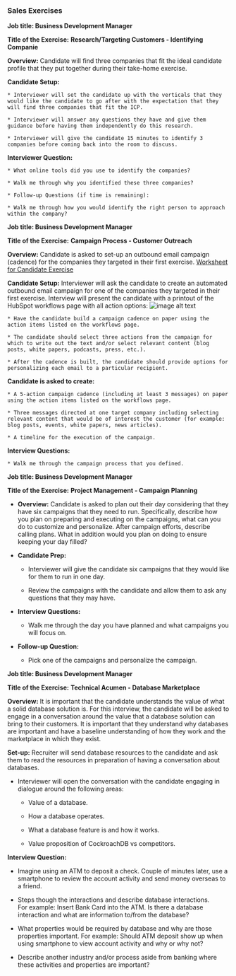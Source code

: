 ### Sales Exercises

**Job title: Business Development Manager**

**Title of the Exercise:** **Research/Targeting Customers - Identifying Companie**

**Overview:** Candidate will find three companies that fit the ideal candidate profile that they put together during their take-home exercise. 

**Candidate Setup:**

    * Interviewer will set the candidate up with the verticals that they would like the candidate to go after with the expectation that they will find three companies that fit the ICP. 

    * Interviewer will answer any questions they have and give them guidance before having them independently do this research.

    * Interviewer will give the candidate 15 minutes to identify 3 companies before coming back into the room to discuss.  

**Interviewer Question:**

    * What online tools did you use to identify the companies?

    * Walk me through why you identified these three companies?

    * Follow-up Questions (if time is remaining):

    * Walk me through how you would identify the right person to approach within the company?

**Job title: Business Development Manager**

**Title of the Exercise:** **Campaign Process - Customer Outreach**

**Overview:** Candidate is asked to set-up an outbound email campaign (cadence) for the companies they targeted in their first exercise. [Worksheet for Candidate Exercise](https://docs.google.com/a/cockroachlabs.com/document/d/10SJtP7leugjGnxZeaZjrJOOM-8A_OL13wodY1yC9eLQ/edit?usp=sharing)

**Candidate Setup:** Interviewer will ask the candidate to create an automated outbound email campaign for one of the companies they targeted in their first exercise. Interview will present the candidate with a printout of the HubSpot workflows page with all action options: ![image alt text](image_1.png)

    * Have the candidate build a campaign cadence on paper using the action items listed on the workflows page.

    * The candidate should select three actions from the campaign for which to write out the text and/or select relevant content (blog posts, white papers, podcasts, press, etc.).

    * After the cadence is built, the candidate should provide options for personalizing each email to a particular recipient.

**Candidate is asked to create:**

    * A 5-action campaign cadence (including at least 3 messages) on paper using the action items listed on the workflows page.

    * Three messages directed at one target company including selecting relevant content that would be of interest the customer (for example: blog posts, events, white papers, news articles).

    * A timeline for the execution of the campaign.

**Interview Questions:**

    * Walk me through the campaign process that you defined.

**Job title: Business Development Manager**

**Title of the Exercise:** **Project Management - Campaign Planning**

- **Overview:** Candidate is asked to plan out their day considering that they have six campaigns that they need to run. Specifically, describe how you plan on preparing and executing on the campaigns, what can you do to customize and personalize. After campaign efforts, describe calling plans. What in addition would you plan on doing to ensure keeping your day filled?

- **Candidate Prep:**

    - Interviewer will give the candidate six campaigns that they would like for them to run in one day.

    - Review the campaigns with the candidate and allow them to ask any questions that they may have.

- **Interview Questions:**
    -  Walk me through the day you have planned and what campaigns you will focus on.

- **Follow-up Question:**
    - Pick one of the campaigns and personalize the campaign.

**Job title: Business Development Manager**

**Title of the Exercise:** **Technical Acumen - Database Marketplace**

**Overview:** It is important that the candidate understands the value of what a solid database solution is. For this interview, the candidate will be asked to engage in a conversation around the value that a database solution can bring to their customers. It is important that they understand why databases are important and have a baseline understanding of how they work and the marketplace in which they exist.

**Set-up:** Recruiter will send database resources to the candidate and ask them to read the resources in preparation of having a conversation about databases.

- Interviewer will open the conversation with the candidate engaging in dialogue around the following areas:

    - Value of a database.

    - How a database operates.

    - What a database feature is and how it works.

    - Value proposition of CockroachDB vs competitors. 

**Interview Question:**

- Imagine using an ATM to deposit a check.  Couple of minutes later,  use a smartphone to review the account activity and send money overseas to a friend.  

- Steps though the interactions and describe database interactions.  
For example: Insert Bank Card into the ATM.  Is there a database interaction and what are information to/from the database?

- What properties would be required by database and why are those properties important.
For example: Should ATM deposit show up when using smartphone to view account activity and why or why not?

- Describe another industry and/or process aside from banking where these activities and properties are important?
